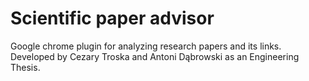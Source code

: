 # Scientific paper advisor
Google chrome plugin for analyzing research papers and its links. Developed by Cezary Troska and Antoni Dąbrowski as an Engineering Thesis. 
